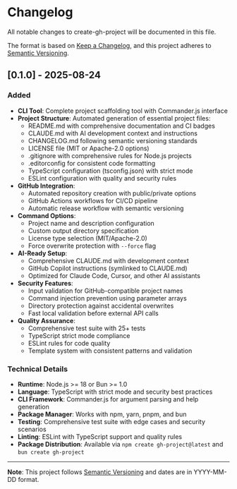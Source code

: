# Changelog

All notable changes to create-gh-project will be documented in this file.

The format is based on [Keep a Changelog](https://keepachangelog.com/en/1.0.0/),
and this project adheres to [Semantic Versioning](https://semver.org/spec/v2.0.0.html).

## [0.1.0] - 2025-08-24

### Added

- **CLI Tool**: Complete project scaffolding tool with Commander.js interface
- **Project Structure**: Automated generation of essential project files:
  - README.md with comprehensive documentation and CI badges
  - CLAUDE.md with AI development context and instructions
  - CHANGELOG.md following semantic versioning standards
  - LICENSE file (MIT or Apache-2.0 options)
  - .gitignore with comprehensive rules for Node.js projects
  - .editorconfig for consistent code formatting
  - TypeScript configuration (tsconfig.json) with strict mode
  - ESLint configuration with quality and security rules
- **GitHub Integration**:
  - Automated repository creation with public/private options
  - GitHub Actions workflows for CI/CD pipeline
  - Automatic release workflow with semantic versioning
- **Command Options**:
  - Project name and description configuration
  - Custom output directory specification
  - License type selection (MIT/Apache-2.0)
  - Force overwrite protection with `--force` flag
- **AI-Ready Setup**:
  - Comprehensive CLAUDE.md with development context
  - GitHub Copilot instructions (symlinked to CLAUDE.md)
  - Optimized for Claude Code, Cursor, and other AI assistants
- **Security Features**:
  - Input validation for GitHub-compatible project names
  - Command injection prevention using parameter arrays
  - Directory protection against accidental overwrites
  - Fast local validation before external API calls
- **Quality Assurance**:
  - Comprehensive test suite with 25+ tests
  - TypeScript strict mode compliance
  - ESLint rules for code quality
  - Template system with consistent patterns and validation

### Technical Details

- **Runtime**: Node.js >= 18 or Bun >= 1.0
- **Language**: TypeScript with strict mode and security best practices
- **CLI Framework**: Commander.js for argument parsing and help generation
- **Package Manager**: Works with npm, yarn, pnpm, and bun
- **Testing**: Comprehensive test suite with edge cases and security scenarios
- **Linting**: ESLint with TypeScript support and quality rules
- **Package Distribution**: Available via `npm create gh-project@latest` and `bun create gh-project`

---

**Note**: This project follows [Semantic Versioning](https://semver.org/) and dates are in YYYY-MM-DD format.
